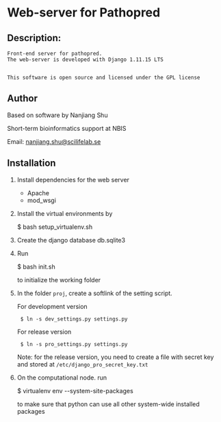 # Web-server for Pathopred

## Description:
    Front-end server for pathopred.
    The web-server is developed with Django 1.11.15 LTS


    This software is open source and licensed under the GPL license

## Author
Based on software by Nanjiang Shu

Short-term bioinformatics support at NBIS

Email: nanjiang.shu@scilifelab.se


## Installation

1. Install dependencies for the web server
    * Apache
    * mod\_wsgi

2. Install the virtual environments by 

    $ bash setup_virtualenv.sh

3. Create the django database db.sqlite3

4. Run 

    $ bash init.sh

    to initialize the working folder

5. In the folder `proj`, create a softlink of the setting script.

    For development version

        $ ln -s dev_settings.py settings.py

    For release version

        $ ln -s pro_settings.py settings.py

    Note: for the release version, you need to create a file with secret key
    and stored at `/etc/django_pro_secret_key.txt`

6.  On the computational node. run 


    $ virtualenv env --system-site-packages

    to make sure that python can use all other system-wide installed packages

